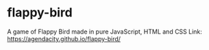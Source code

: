 # flappy-bird
A game of Flappy Bird made in pure JavaScript, HTML and CSS
Link: https://agendacity.github.io/flappy-bird/

